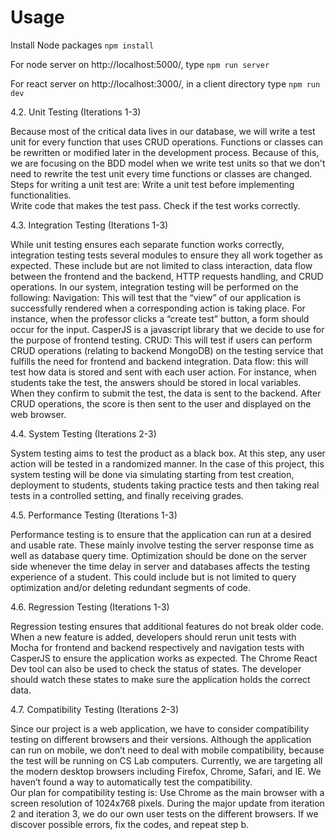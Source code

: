 # Usage
Install Node packages
` npm install `

For node server on http://localhost:5000/,
type ` npm run server `


For react server on http://localhost:3000/,
in a client directory type ` npm run dev `

 
4.2. Unit Testing (Iterations 1-3)
 
Because most of the critical data lives in our database, we will write a test unit for every function that uses CRUD operations. Functions or classes can be rewritten or modified later in the development process. Because of this, we are focusing on the BDD model when we write test units so that we don't need to rewrite the test unit every time functions or classes are changed.  
Steps for writing a unit test are: 
Write a unit test before implementing functionalities.  
Write code that makes the test pass. 
Check if the test works correctly. 

4.3. Integration Testing (Iterations 1-3)
 
While unit testing ensures each separate function works correctly, integration testing tests several modules to ensure they all work together as expected. These include but are not limited to class interaction, data flow between the frontend and the backend, HTTP requests handling, and CRUD operations. In our system, integration testing will be performed on the following:
Navigation: This will test that the “view” of our application is successfully rendered when a corresponding action is taking place. For instance, when the professor clicks a “create test” button, a form should occur for the input. CasperJS is a javascript library that we decide to use for the purpose of frontend testing.
CRUD: This will test if users can perform CRUD operations (relating to backend MongoDB) on the testing service that fulfills the need for frontend and backend integration.
Data flow: this will test how data is stored and sent with each user action. For instance, when students take the test, the answers should be stored in local variables. When they confirm to submit the test, the data is sent to the backend. After CRUD operations, the score is then sent to the user and displayed on the web browser.

4.4. System Testing (Iterations 2-3)
 
System testing aims to test the product as a black box. At this step, any user action will be tested in a randomized manner. In the case of this project, this system testing will be done via simulating starting from test creation, deployment to students, students taking practice tests and then taking real tests in a controlled setting, and finally receiving grades.

4.5. Performance Testing (Iterations 1-3)
 
Performance testing is to ensure that the application can run at a desired and usable rate. These mainly involve testing the server response time as well as database query time. Optimization should be done on the server side whenever the time delay in server and databases affects the testing experience of a student. This could include but is not limited to query optimization and/or deleting redundant segments of code.

4.6. Regression Testing (Iterations 1-3)
 
Regression testing ensures that additional features do not break older code. When a new feature is added, developers should rerun unit tests with Mocha for frontend and backend respectively and navigation tests with CasperJS to ensure the application works as expected. 
The Chrome React Dev tool can also be used to check the status of states. The developer should watch these states to make sure the application holds the correct data. 
 
4.7. Compatibility Testing (Iterations 2-3)
 
Since our project is a web application, we have to consider compatibility testing on different browsers and their versions. Although the application can run on mobile, we don’t need to deal with mobile compatibility, because the test will be running on CS Lab computers. 
Currently, we are targeting all the modern desktop browsers including Firefox, Chrome, Safari, and IE. 
We haven’t found a way to automatically test the compatibility.  
Our plan for compatibility testing is: 
Use Chrome as the main browser with a screen resolution of 1024x768 pixels.
During the major update from iteration 2 and iteration 3, we do our own user tests on the different browsers. 
If we discover possible errors, fix the codes, and repeat step b.

